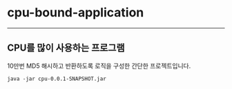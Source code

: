 # cpu-bound-application

---

## CPU를 많이 사용하는 프로그램

10만번 MD5 해시하고 반환하도록 로직을 구성한 간단한 프로젝트입니다.

```
java -jar cpu-0.0.1-SNAPSHOT.jar
```